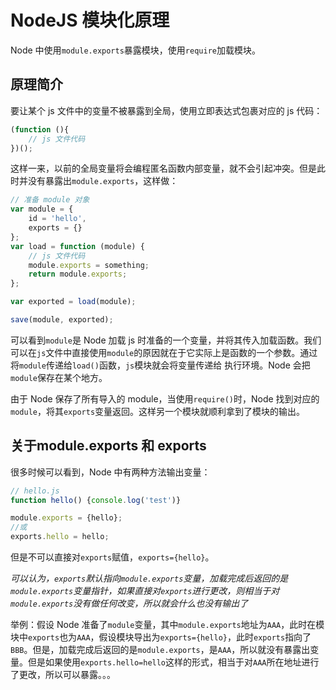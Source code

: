 # NodeJS 模块化原理

Node 中使用`module.exports`暴露模块，使用`require`加载模块。

## 原理简介

要让某个 js 文件中的变量不被暴露到全局，使用立即表达式包裹对应的 js 代码：
```js
(function (){
    // js 文件代码
})();
```

这样一来，以前的全局变量将会编程匿名函数内部变量，就不会引起冲突。但是此时并没有暴露出`module.exports`，这样做：

```js
// 准备 module 对象
var module = {
    id = 'hello',
    exports = {}
};
var load = function (module) {
    // js 文件代码
    module.exports = something;
    return module.exports;
};

var exported = load(module);

save(module, exported);
```

可以看到`module`是 Node 加载 js 时准备的一个变量，并将其传入加载函数。我们可以在`js`文件中直接使用`module`的原因就在于它实际上是函数的一个参数。通过将`module`传递给`load()`函数，`js`模块就会将变量传递给 执行环境。Node 会把`module`保存在某个地方。

由于 Node 保存了所有导入的 module，当使用`require()`时，Node 找到对应的`module`，将其`exports`变量返回。这样另一个模块就顺利拿到了模块的输出。

## 关于module.exports 和 exports

很多时候可以看到，Node 中有两种方法输出变量：
```js
// hello.js
function hello() {console.log('test')}

module.exports = {hello};
//或
exports.hello = hello;
```

但是不可以直接对`exports`赋值，`exports={hello}`。

*可以认为，`exports`默认指向`module.exports`变量，加载完成后返回的是`module.exports`变量指针，如果直接对`exports`进行更改，则相当于对`module.exports`没有做任何改变，所以就会什么也没有输出了*

举例：假设 Node 准备了`module`变量，其中`module.exports`地址为`AAA`，此时在模块中`exports`也为`AAA`，假设模块导出为`exports={hello}`，此时`exports`指向了`BBB`。但是，加载完成后返回的是`module.exports`，是`AAA`，所以就没有暴露出变量。但是如果使用`exports.hello=hello`这样的形式，相当于对`AAA`所在地址进行了更改，所以可以暴露。。。

